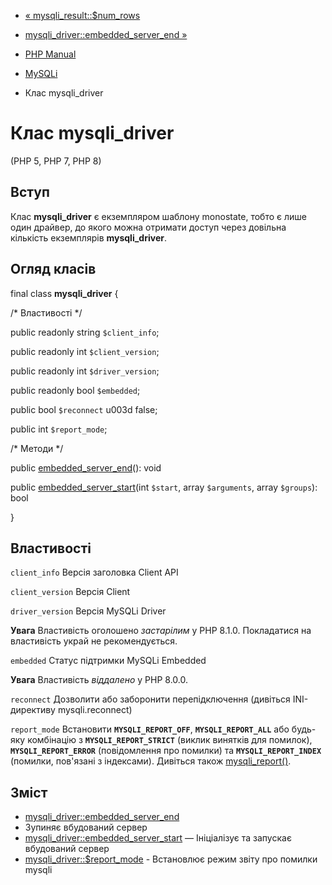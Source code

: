 - [« mysqli_result::$num_rows](mysqli-result.num-rows.md)
- [mysqli_driver::embedded_server_end
»](mysqli-driver.embedded-server-end.md)

- [PHP Manual](index.md)
- [MySQLi](book.mysqli.md)
- Клас mysqli_driver

# Клас mysqli_driver

(PHP 5, PHP 7, PHP 8)

## Вступ

Клас **mysqli_driver** є екземпляром шаблону monostate, тобто
є лише один драйвер, до якого можна отримати доступ через
довільна кількість екземплярів **mysqli_driver**.

## Огляд класів

final class **mysqli_driver** {

/\* Властивості \*/

public readonly string `$client_info`;

public readonly int `$client_version`;

public readonly int `$driver_version`;

public readonly bool `$embedded`;

public bool `$reconnect` u003d false;

public int `$report_mode`;

/\* Методи \*/

public [embedded_server_end](mysqli-driver.embedded-server-end.md)():
void

public
[embedded_server_start](mysqli-driver.embedded-server-start.md)(int
`$start`, array `$arguments`, array `$groups`): bool

}

## Властивості

`client_info`
Версія заголовка Client API

`client_version`
Версія Client

`driver_version`
Версія MySQLi Driver

**Увага**
Властивість оголошено *застарілим* у PHP 8.1.0. Покладатися на властивість
украй не рекомендується.

`embedded`
Статус підтримки MySQLi Embedded

**Увага**
Властивість *віддалено* у PHP 8.0.0.

`reconnect`
Дозволити або заборонити перепідключення (дивіться INI-директиву
mysqli.reconnect)

`report_mode`
Встановити **`MYSQLI_REPORT_OFF`**, **`MYSQLI_REPORT_ALL`** або будь-яку
комбінацію з **`MYSQLI_REPORT_STRICT`** (виклик винятків для помилок),
**`MYSQLI_REPORT_ERROR`** (повідомлення про помилки) та
**`MYSQLI_REPORT_INDEX`** (помилки, пов'язані з індексами). Дивіться
також [mysqli_report()](function.mysqli-report.md).

## Зміст

- [mysqli_driver::embedded_server_end](mysqli-driver.embedded-server-end.md)
- Зупиняє вбудований сервер
- [mysqli_driver::embedded_server_start](mysqli-driver.embedded-server-start.md)
— Ініціалізує та запускає вбудований сервер
- [mysqli_driver::$report_mode](mysqli-driver.report-mode.md) -
Встановлює режим звіту про помилки mysqli

